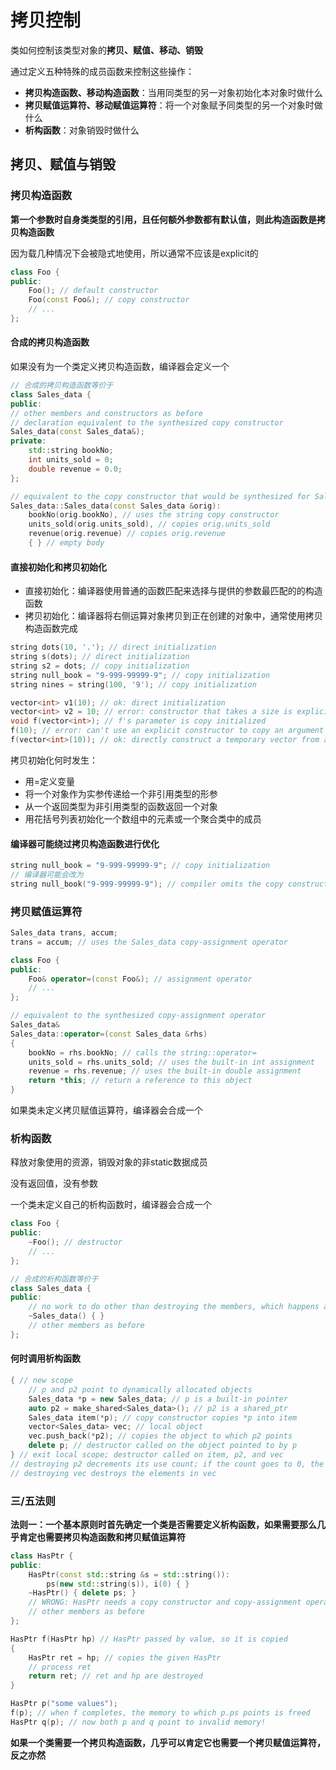 # 拷贝控制

类如何控制该类型对象的**拷贝、赋值、移动、销毁**

通过定义五种特殊的成员函数来控制这些操作：

* **拷贝构造函数、移动构造函数**：当用同类型的另一对象初始化本对象时做什么
* **拷贝赋值运算符、移动赋值运算符**：将一个对象赋予同类型的另一个对象时做什么
* **析构函数**：对象销毁时做什么

## 拷贝、赋值与销毁

### 拷贝构造函数

**第一个参数时自身类类型的引用，且任何额外参数都有默认值，则此构造函数是拷贝构造函数**

因为载几种情况下会被隐式地使用，所以通常不应该是explicit的

```c++
class Foo {
public:
    Foo(); // default constructor
    Foo(const Foo&); // copy constructor
    // ...
};
```

#### 合成的拷贝构造函数

如果没有为一个类定义拷贝构造函数，编译器会定义一个

```c++
// 合成的拷贝构造函数等价于
class Sales_data {
public:
// other members and constructors as before
// declaration equivalent to the synthesized copy constructor
Sales_data(const Sales_data&);
private:
    std::string bookNo;
    int units_sold = 0;
    double revenue = 0.0;
};

// equivalent to the copy constructor that would be synthesized for Sales_data
Sales_data::Sales_data(const Sales_data &orig):
    bookNo(orig.bookNo), // uses the string copy constructor
    units_sold(orig.units_sold), // copies orig.units_sold
    revenue(orig.revenue) // copies orig.revenue
    { } // empty body
```

#### 直接初始化和拷贝初始化

* 直接初始化：编译器使用普通的函数匹配来选择与提供的参数最匹配的的构造函数
* 拷贝初始化：编译器将右侧运算对象拷贝到正在创建的对象中，通常使用拷贝构造函数完成

```c++
string dots(10, '.'); // direct initialization
string s(dots); // direct initialization
string s2 = dots; // copy initialization
string null_book = "9-999-99999-9"; // copy initialization
string nines = string(100, '9'); // copy initialization

vector<int> v1(10); // ok: direct initialization
vector<int> v2 = 10; // error: constructor that takes a size is explicit
void f(vector<int>); // f's parameter is copy initialized
f(10); // error: can't use an explicit constructor to copy an argument
f(vector<int>(10)); // ok: directly construct a temporary vector from an int
```

拷贝初始化何时发生：
* 用=定义变量
* 将一个对象作为实参传递给一个非引用类型的形参
* 从一个返回类型为非引用类型的函数返回一个对象
* 用花括号列表初始化一个数组中的元素或一个聚合类中的成员

#### 编译器可能绕过拷贝构造函数进行优化

```c++
string null_book = "9-999-99999-9"; // copy initialization
// 编译器可能会改为
string null_book("9-999-99999-9"); // compiler omits the copy constructor
```

### 拷贝赋值运算符

```c++
Sales_data trans, accum;
trans = accum; // uses the Sales_data copy-assignment operator

class Foo {
public:
    Foo& operator=(const Foo&); // assignment operator
    // ...
};

// equivalent to the synthesized copy-assignment operator
Sales_data&
Sales_data::operator=(const Sales_data &rhs)
{
    bookNo = rhs.bookNo; // calls the string::operator=
    units_sold = rhs.units_sold; // uses the built-in int assignment
    revenue = rhs.revenue; // uses the built-in double assignment
    return *this; // return a reference to this object
}
```

如果类未定义拷贝赋值运算符，编译器会合成一个

### 析构函数

释放对象使用的资源，销毁对象的非static数据成员

没有返回值，没有参数

一个类未定义自己的析构函数时，编译器会合成一个

```c++
class Foo {
public:
    ~Foo(); // destructor
    // ...
};

// 合成的析构函数等价于
class Sales_data {
public:
    // no work to do other than destroying the members, which happens automatically
    ~Sales_data() { }
    // other members as before
};
```

#### 何时调用析构函数

```c++
{ // new scope
    // p and p2 point to dynamically allocated objects
    Sales_data *p = new Sales_data; // p is a built-in pointer
    auto p2 = make_shared<Sales_data>(); // p2 is a shared_ptr
    Sales_data item(*p); // copy constructor copies *p into item
    vector<Sales_data> vec; // local object
    vec.push_back(*p2); // copies the object to which p2 points
    delete p; // destructor called on the object pointed to by p
} // exit local scope; destructor called on item, p2, and vec
// destroying p2 decrements its use count; if the count goes to 0, the object is freed
// destroying vec destroys the elements in vec
```

### 三/五法则

**法则一：一个基本原则时首先确定一个类是否需要定义析构函数，如果需要那么几乎肯定也需要拷贝构造函数和拷贝赋值运算符**

```c++
class HasPtr {
public:
    HasPtr(const std::string &s = std::string()):
        ps(new std::string(s)), i(0) { }
    ~HasPtr() { delete ps; }
    // WRONG: HasPtr needs a copy constructor and copy-assignment operator
    // other members as before
};

HasPtr f(HasPtr hp) // HasPtr passed by value, so it is copied
{
    HasPtr ret = hp; // copies the given HasPtr
    // process ret
    return ret; // ret and hp are destroyed
}

HasPtr p("some values");
f(p); // when f completes, the memory to which p.ps points is freed
HasPtr q(p); // now both p and q point to invalid memory!
```

**如果一个类需要一个拷贝构造函数，几乎可以肯定它也需要一个拷贝赋值运算符，反之亦然**